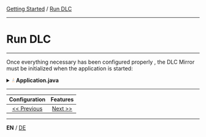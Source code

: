 [Getting Started](../index_en.md) / [Run DLC](run_application_en.md)

---

# Run DLC

---

Once everything necessary has been configured properly , the DLC Mirror must be initialized when the application is 
started:

<details>
<summary><img style="height: 12px" src="../../icons/java.svg" alt="java"> <b>Application.java</b></summary>

```java
@SpringBootApplication
public class SampleApplication {

    static {
        Domain.initialize(new ReflectiveDomainModelFactory("sampleapp"));
    }

    public static void main(String[] args) {
        new SpringApplicationBuilder(ShopApplication.class).run(args);
    }
}
```
</details>

---

|         **Configuration**          |       **Features**        |
|:----------------------------------:|:-------------------------:|
| [<< Previous](configuration_en.md) | [Next >>](features_en.md) |

---

**EN** / [DE](../../german/guides/configuration_de.md)

